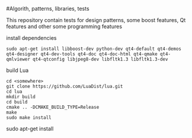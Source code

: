 #Algorith, patterns, libraries, tests

This repository contain tests for design patterns, some boost features, Qt features and other some programming features

install dependencies
```
sudo apt-get install libboost-dev python-dev qt4-default qt4-demos qt4-designer qt4-dev-tools qt4-doc qt4-doc-html qt4-qmake qt4-qmlviewer qt4-qtconfig libjpeg8-dev libfltk1.3 libfltk1.3-dev
```
build Lua
```
cd <somewhere>
git clone https://github.com/LuaDist/lua.git
cd lua
mkdir build
cd build
cmake .. -DCMAKE_BUILD_TYPE=Release
make
sudo make install
```
sudo apt-get install 
